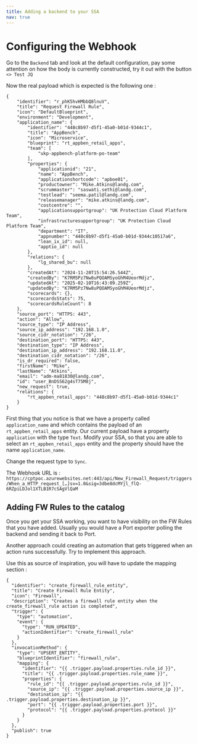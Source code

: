```yaml
---
title: Adding a backend to your SSA
nav: true
---
```


# Configuring the Webhook

Go to the `Backend` tab  and look at the default configuration, pay some attention on how the body is currently constructed, try it out with the button `<> Test JQ`

Now the real payload which is expected is the following one : 

```
{
    "identifier": "r_phK5hvHMbbQ8lnuV",
    "title": "Request Firewall Rule",
    "icon": "DefaultBlueprint",
    "environment": "Development",
    "application_name": {
        "identifier": "448c8b97-d5f1-45a0-b01d-9344c1",
        "title": "AppBench",
        "icon": "Microservice",
        "blueprint": "rt_appben_retail_apps",
        "team": [
            "ukp-appbench-platform-po-team"
        ],
        "properties": {
            "applicationid": "21",
            "name": "AppBench",
            "applicationshortcode": "apboe01",
            "productowner": "Mike.Atkins@landg.com",
            "scrummaster": "saswati.sethi@landg.com",
            "testlead": "seema.patil@landg.com",
            "releasemanager": "mike.atkins@landg.com",
            "costcentre": "",
            "applicationsupportgroup": "UK Protection Cloud Platform Team",
            "infrastructuresupportgroup": "UK Protection Cloud Platform Team",
            "department": "IT",
            "appnumber": "448c8b97-d5f1-45a0-b01d-9344c10517a6",
            "lean_ix_id": null,
            "apptio_id": null
        },
        "relations": {
            "lg_shared_bu": null
        },
        "createdAt": "2024-11-20T15:54:26.544Z",
        "createdBy": "K7RM5Pz7Nw8uPQOAMSyoGhM4UeorMdjz",
        "updatedAt": "2025-02-10T16:43:09.259Z",
        "updatedBy": "K7RM5Pz7Nw8uPQOAMSyoGhM4UeorMdjz",
        "scorecards": {},
        "scorecardsStats": 75,
        "scorecardsRuleCount": 8
    },
    "source_port": "HTTPS: 443",
    "action": "Allow",
    "source_type": "IP Address",
    "source_ip_address": "192.168.1.0",
    "source_cidr_notation": "/26",
    "destination_port": "HTTPS: 443",
    "destination_type": "IP Address",
    "destination_ip_address": "192.168.11.0",
    "destination_cidr_notation": "/26",
    "is_dr_required": false,
    "firstName": "Mike",
    "lastName": "Atkins",
    "email": "adm-ma81830@landg.com",
    "id": "user_BnDSS62g4sT75M8j",
    "new_request": true,
    "relations": {
        "rt_appben_retail_apps": "448c8b97-d5f1-45a0-b01d-9344c1"
    }
}
```

First thing that you notice is that we have a property called `application_name` and which contains the payload of an `rt_appben_retail_apps` entity. Our current payload have a property `application` with the type `Text`. 
Modify your SSA, so that you are able to select an `rt_appben_retail_apps` entity and the property should have the name `application_name`.

Change the request type to `Sync`. 

The Webhook URL is : `https://cptpoc.azurewebsites.net:443/api/New_Firewall_Request/triggers/When_a_HTTP_request_[…]sv=1.0&sig=3dbe8dcMYjl_flQ-6RZpiLDJol1XTLB1R7cSAgVlQaM` 


## Adding FW Rules to the catalog

Once you get your SSA working, you want to have visibility on the FW Rules that you have added. Usually you would have a Port exporter polling the backend and sending it back to Port. 

Another approach could creating an automation that gets triggered when an action runs successfully. Try to implement this approach. 

Use this as source of inspiration, you will have to update the mapping section : 

```
{
  "identifier": "create_firewall_rule_entity",
  "title": "Create Firewall Rule Entity",
  "icon": "Firewall",
  "description": "Creates a firewall rule entity when the create_firewall_rule action is completed",
  "trigger": {
    "type": "automation",
    "event": {
      "type": "RUN_UPDATED",
      "actionIdentifier": "create_firewall_rule"
    }
  },
  "invocationMethod": {
    "type": "UPSERT_ENTITY",
    "blueprintIdentifier": "firewall_rule",
    "mapping": {
      "identifier": "{{ .trigger.payload.properties.rule_id }}",
      "title": "{{ .trigger.payload.properties.rule_name }}",
      "properties": {
        "rule_id": "{{ .trigger.payload.properties.rule_id }}",
        "source_ip": "{{ .trigger.payload.properties.source_ip }}",
        "destination_ip": "{{ .trigger.payload.properties.destination_ip }}",
        "port": "{{ .trigger.payload.properties.port }}",
        "protocol": "{{ .trigger.payload.properties.protocol }}"
      }
    }
  },
  "publish": true
}

```



